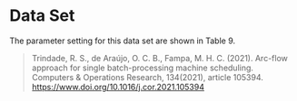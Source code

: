 # Data Set

The parameter setting for this data set are shown in Table 9.

> Trindade, R. S., de Araújo, O. C. B., Fampa, M. H. C. (2021). Arc-flow approach for single batch-processing machine scheduling. Computers & Operations Research, 134(2021), article 105394. https://www.doi.org/10.1016/j.cor.2021.105394
